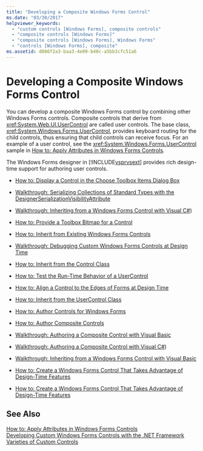 ```yaml
---
title: "Developing a Composite Windows Forms Control"
ms.date: "03/30/2017"
helpviewer_keywords: 
  - "custom controls [Windows Forms], composite controls"
  - "composite controls [Windows Forms]"
  - "composite controls [Windows Forms], Windows Forms"
  - "controls [Windows Forms], composite"
ms.assetid: d086f2a3-baa3-4e09-b40c-a5bb3cfc51a6
---
```

# Developing a Composite Windows Forms Control
You can develop a composite Windows Forms control by combining other Windows Forms controls. Composite controls that derive from <xref:System.Web.UI.UserControl> are called user controls. The base class, <xref:System.Windows.Forms.UserControl>, provides keyboard routing for the child controls, thus ensuring that child controls can receive focus. For an example of a user control, see the <xref:System.Windows.Forms.UserControl> sample in [How to: Apply Attributes in Windows Forms Controls](../../../../docs/framework/winforms/controls/how-to-apply-attributes-in-windows-forms-controls.md).  
  
 The Windows Forms designer in [!INCLUDE[vsprvsext](../../../../includes/vsprvsext-md.md)] provides rich design-time support for authoring user controls.  
  
- [How to: Display a Control in the Choose Toolbox Items Dialog Box](http://msdn.microsoft.com/library/9yxtkx75(v=vs.110))  
  
- [Walkthrough: Serializing Collections of Standard Types with the DesignerSerializationVisibilityAttribute](http://msdn.microsoft.com/library/ms171731(v=vs.110))  
  
- [Walkthrough: Inheriting from a Windows Forms Control with Visual C#](http://msdn.microsoft.com/library/09476da0-8d4c-4a4c-b969-649519dfb438))  
  
- [How to: Provide a Toolbox Bitmap for a Control](http://msdn.microsoft.com/library/4wk1wc0a(v=vs.110))  
  
- [How to: Inherit from Existing Windows Forms Controls](http://msdn.microsoft.com/library/7h62478z(v=vs.110))  
  
- [Walkthrough: Debugging Custom Windows Forms Controls at Design Time](http://msdn.microsoft.com/library/5ytx0z24(v=vs.110))  
  
- [How to: Inherit from the Control Class](http://msdn.microsoft.com/library/skcysbt2(v=vs.110))  
  
- [How to: Test the Run-Time Behavior of a UserControl](http://msdn.microsoft.com/library/ms171738(v=vs.110))  
  
- [How to: Align a Control to the Edges of Forms at Design Time](http://msdn.microsoft.com/library/1fxyb15b(v=vs.110))  
  
- [How to: Inherit from the UserControl Class](http://msdn.microsoft.com/library/00ctb4z0(v=vs.110))  
  
- [How to: Author Controls for Windows Forms](http://msdn.microsoft.com/library/bs3yhkh7(v=vs.110))  
  
- [How to: Author Composite Controls](http://msdn.microsoft.com/library/3sf86w5h(v=vs.110))  
  
- [Walkthrough: Authoring a Composite Control with Visual Basic](http://msdn.microsoft.com/library/c316f119(v=vs.110))  
  
- [Walkthrough: Authoring a Composite Control with Visual C#](http://msdn.microsoft.com/library/f88481a8-c746-4a36-9479-374ce5f2e91f))  
  
- [Walkthrough: Inheriting from a Windows Forms Control with Visual Basic](http://msdn.microsoft.com/library/w2a8y03d(v=vs.110))  
  
- [How to: Create a Windows Forms Control That Takes Advantage of Design-Time Features](http://msdn.microsoft.com/library/307hck25(v=vs.110))  
  
- [How to: Create a Windows Forms Control That Takes Advantage of Design-Time Features](http://msdn.microsoft.com/library/307hck25(v=vs.120))  
  
## See Also  
 [How to: Apply Attributes in Windows Forms Controls](../../../../docs/framework/winforms/controls/how-to-apply-attributes-in-windows-forms-controls.md)  
 [Developing Custom Windows Forms Controls with the .NET Framework](../../../../docs/framework/winforms/controls/developing-custom-windows-forms-controls.md)  
 [Varieties of Custom Controls](../../../../docs/framework/winforms/controls/varieties-of-custom-controls.md)
